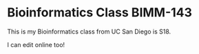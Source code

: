 # Bioinformatics Class BIMM-143

This is my Bioinformatics class from UC San Diego is S18. 

I can edit online too!
